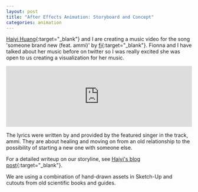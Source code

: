 ```yaml
---
layout: post
title: "After Effects Animation: Storyboard and Concept"
categories: animation
---
```


[Haiyi Huang](http://www.haiyihuangblog.com/){:target="_blank"} and I are creating a music video for the song 'someone brand new (feat. ammi)' by [fi](https://soundcloud.com/fairywyng){:target="_blank"}. Fionna and I have talked about her music before on twitter so I was really excited she was open to us creating a visualization for her music.
<iframe width="100%" height="166" scrolling="no" frameborder="no" src="https://w.soundcloud.com/player/?url=https%3A//api.soundcloud.com/tracks/338495481&amp;color=%23b4b4b4&amp;auto_play=false&amp;hide_related=false&amp;show_comments=true&amp;show_user=true&amp;show_reposts=false&amp;show_teaser=true"></iframe>

The lyrics were written by and provided by the featured singer in the track, ammi. They are about healing and moving on from an old relationship to the possibility of starting a new one with someone else.

For a detailed writeup on our storyline, see [Haiyi's blog post](http://www.haiyihuangblog.com/2017/11/09/animation-project-2-storyboard/){:target="_blank"}.

We are using a combination of hand-drawn assets in Sketch-Up and cutouts from old scientific books and guides.
